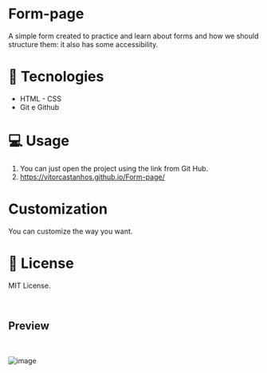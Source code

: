 # Form-page

A simple form created to practice and learn about forms and how we should structure them: it also has some accessibility.

# 🚀 Tecnologies

- HTML - CSS
- Git e Github

# 💻 Usage

1. You can just open the project using the link from Git Hub.
2. https://vitorcastanhos.github.io/Form-page/


# Customization

You can customize the way you want.


# :memo: License

MIT License.

<br />

## Preview

<br />

![image](https://github.com/Vitorcastanhos/Form-page/assets/77864032/fcfe465d-42e6-400e-b289-ebe7bc0b6caf)
